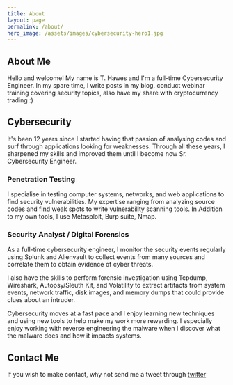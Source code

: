 ```yaml
---
title: About
layout: page
permalink: /about/
hero_image: /assets/images/cybersecurity-hero1.jpg
---
```


## About Me

Hello and welcome! My name is T. Hawes and I'm a full-time Cybersecurity Engineer. In my spare time, I write posts in my blog, conduct webinar training covering security topics, also have my share with cryptocurrency trading :)


## Cybersecurity

It's been 12 years since I started having that passion of analysing codes and surf through applications looking for weaknesses. Through all these years, I sharpened my skills and improved them until I become now Sr. Cybersecurity Engineer. 

### Penetration Testing

 I specialise in testing computer systems, networks, and web applications to find security vulnerabilities. My expertise ranging from analyzing source codes and find weak spots to write vulnerability scanning tools. In Addition to my own tools, I use Metasploit, Burp suite, Nmap.


### Security Analyst / Digital Forensics

As a full-time cybersecurity engineer, I monitor the security events regularly using Splunk and Alienvault to collect events from many sources and correlate them to obtain evidence of cyber threats.

I also have the skills to perform forensic investigation using Tcpdump, Wireshark, Autopsy/Sleuth Kit, and Volatility to extract artifacts from system events, network traffic, disk images, and memory dumps that could provide clues about an intruder.


Cybersecurity moves at a fast pace and I enjoy learning new techniques and using new tools to help make my work more rewarding. I especially enjoy working with reverse engineering the malware when I discover what the malware does and how it impacts systems.


## Contact Me

If you wish to make contact, why not send me a tweet through [twitter](https://twitter.com/CyberHawes)